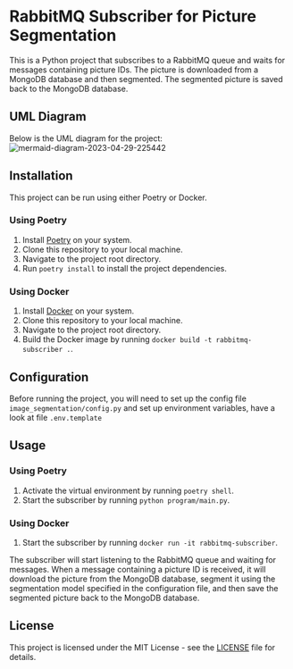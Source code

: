 # RabbitMQ Subscriber for Picture Segmentation

This is a Python project that subscribes to a RabbitMQ queue and waits for messages containing picture IDs. The picture is downloaded from a MongoDB database and then segmented. The segmented picture is saved back to the MongoDB database.

## UML Diagram
Below is the UML diagram for the project:
![mermaid-diagram-2023-04-29-225442](https://user-images.githubusercontent.com/34031791/235321771-9b5f10cb-ece0-40fa-bf78-fc783ff585df.svg)



## Installation

This project can be run using either Poetry or Docker.

### Using Poetry

1. Install [Poetry](https://python-poetry.org/docs/#installation) on your system.
2. Clone this repository to your local machine.
3. Navigate to the project root directory.
4. Run `poetry install` to install the project dependencies.

### Using Docker

1. Install [Docker](https://docs.docker.com/get-docker/) on your system.
2. Clone this repository to your local machine.
3. Navigate to the project root directory.
4. Build the Docker image by running `docker build -t rabbitmq-subscriber .`.

## Configuration

Before running the project, you will need to set up the config file `image_segmentation/config.py` and set up environment variables, have a look at file `.env.template`


## Usage

### Using Poetry

1. Activate the virtual environment by running `poetry shell`.
2. Start the subscriber by running `python program/main.py`.

### Using Docker

1. Start the subscriber by running `docker run -it rabbitmq-subscriber`.

The subscriber will start listening to the RabbitMQ queue and waiting for messages. When a message containing a picture ID is received, it will download the picture from the MongoDB database, segment it using the segmentation model specified in the configuration file, and then save the segmented picture back to the MongoDB database.

## License

This project is licensed under the MIT License - see the [LICENSE](LICENSE) file for details.
